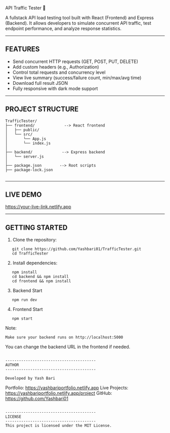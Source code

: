 API Traffic Tester 🚀

A fullstack API load testing tool built with React (Frontend) and Express (Backend).
It allows developers to simulate concurrent API traffic, test endpoint performance, and analyze response statistics.

----------------------------------------
FEATURES
----------------------------------------
- Send concurrent HTTP requests (GET, POST, PUT, DELETE)
- Add custom headers (e.g., Authorization)
- Control total requests and concurrency level
- View live summary (success/failure count, min/max/avg time)
- Download full result JSON
- Fully responsive with dark mode support

----------------------------------------
PROJECT STRUCTURE
----------------------------------------

```
TrafficTester/
├── frontend/             --> React frontend
│   ├── public/
│   └── src/
│       └── App.js
│       └── index.js
│
├── backend/             --> Express backend
│   └── server.js
│
├── package.json        --> Root scripts
├── package-lock.json
                  
```
----------------------------------------
LIVE DEMO
----------------------------------------
https://your-live-link.netlify.app

----------------------------------------
GETTING STARTED
----------------------------------------

1. Clone the repository:
```
   git clone https://github.com/Yashbari01/TrafficTester.git
   cd TrafficTester
```

2. Install dependencies:
```
   npm install
   cd backend && npm install
   cd frontend && npm install
```

3. Backend Start
```
   npm run dev 
```

4. Frontend Start
```
   npm start
```

Note:                  
```
Make sure your backend runs on http://localhost:5000                  
```
You can change the backend URL in the frontend if needed.                  
```

----------------------------------------
AUTHOR
----------------------------------------

Developed by Yash Bari                  
```
Portfolio: https://yashbariportfolio.netlify.app
Live Projects: https://yashbariportfolio.netlify.app/project
GitHub: https://github.com/Yashbari01                  
```

----------------------------------------
LICENSE
----------------------------------------
This project is licensed under the MIT License.
